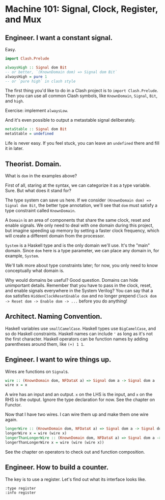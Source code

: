 # Machine 101: Signal, Clock, Register, and Mux

## Engineer. I want a constant signal.

Easy.

```haskell
import Clash.Prelude

alwaysHigh :: Signal dom Bit
-- or better, `(KnownDomain dom) => Signal dom Bit`
alwaysHigh = pure 1
-- or `pure high` in clash style
```

The first thing you'd like to do in a Clash project is to `import Clash.Prelude`. Then you can use all common Clash symbols, like `KnownDomain`, `Signal`, `Bit`, and `high`.

Exercise: implement `alwaysLow`.

And it's even possible to output a metastable signal deliberately.

```haskell
metaStable :: Signal dom Bit
metaStable = undefined
```

Life is never easy. If you feel stuck, you can leave an `undefined` there and fill it in later.

## Theorist. Domain.

What is `dom` in the examples above?

First of all, staring at the syntax, we can categorize it as a type variable. Sure. But what does it stand for?

The type system can save us here. If we consider `(KnownDomain dom) => Signal dom Bit`, the better type annotation, we'll see that `dom` must satisfy a type constraint called `KnownDomain`.



A `Domain` is an area of components that share the same clock, reset and enable signals. We only need to deal with one domain during this project, but imagine speeding up memory by setting a faster clock frequency, which will create a different domain from the processor.

`System` is a Haskell type and is the only domain we'll use. It's the "main" domain. Since `dom` here is a type parameter, we can place any domain in, for example, `System`.

We'll talk more about type constraints later; for now, you only need to know conceptually what domain is.



Why would domains be useful? Good question. Domains can hide unimportant details. Remember that you have to pass in the clock, reset, and enable signals everywhere in the System Verilog? You can say that a `dom` satisfies `HiddenClockResetEnable dom` and no longer prepend `Clock dom -> Reset dom -> Enable dom -> ...` before you do anything!

## Architect. Naming Convention.

Haskell variables use `smallCamelCase`. Haskell types use `BigCamelCase`, and so do Haskell constraints. Haskell names can include `'` as long as it's not the first character. Haskell operators can be function names by adding parentheses around them, like `(+) 1 1`.

## Engineer. I want to wire things up.

Wires are functions on `Signal`s.

```haskell
wire :: (KnownDomain dom, NFDataX a) => Signal dom a -> Signal dom a
wire x = x
```

A wire has an input and an output. `x` on the LHS is the input, and `x` on the RHS is the output. Ignore the type declaration for now. See the chapter on Functor.

Now that I have two wires. I can wire them up and make them one wire again.

```haskell
longerWire :: (KnownDomain dom, NFDataX a) => Signal dom a -> Signal dom a
longerWire x = wire (wire x)
longerThanLongerWire :: (KnownDomain dom, NFDataX a) => Signal dom a -> Signal dom a
longerThanLongerWire x = wire (wire (wire x))
```

See the chapter on operators to check out and function composition.

## Engineer. How to build a counter.

The key is to use a register. Let's find out what its interface looks like.

```console
:type register
:info register
```

